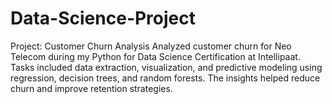 # Data-Science-Project
Project: Customer Churn Analysis  Analyzed customer churn for Neo Telecom during my Python for Data Science Certification at Intellipaat. Tasks included data extraction, visualization, and predictive modeling using regression, decision trees, and random forests. The insights helped reduce churn and improve retention strategies.
